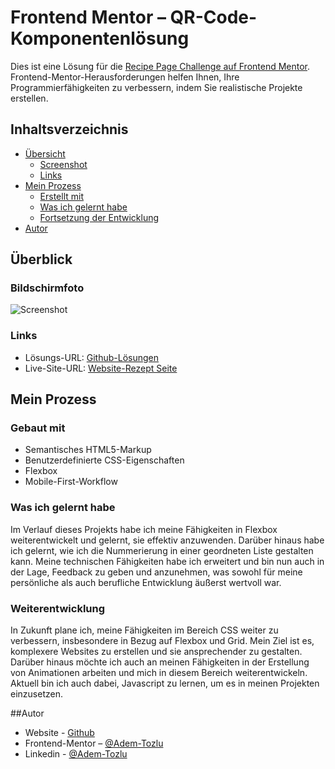 # Frontend Mentor – QR-Code-Komponentenlösung

Dies ist eine Lösung für die [Recipe Page Challenge auf Frontend Mentor](https://www.frontendmentor.io/challenges/recipe-page-KiTsR8QQKm). Frontend-Mentor-Herausforderungen helfen Ihnen, Ihre Programmierfähigkeiten zu verbessern, indem Sie realistische Projekte erstellen.

## Inhaltsverzeichnis

- [Übersicht](#Übersicht)
  - [Screenshot](#screenshot)
  - [Links](#links)
- [Mein Prozess](#my-process)
  - [Erstellt mit](#built-with)
  - [Was ich gelernt habe](#what-i-learned)
  - [Fortsetzung der Entwicklung](#continued-development)
- [Autor](#Autor)



## Überblick

### Bildschirmfoto

![Screenshot](./desktop-ansicht.png)

### Links

- Lösungs-URL: [Github-Lösungen](https://github.com/Adem-Tozlu/Frontend-Mentor-Rezept)
- Live-Site-URL: [Website-Rezept Seite](https://frontend-mentor-rezept.vercel.app/)

## Mein Prozess

### Gebaut mit

- Semantisches HTML5-Markup
- Benutzerdefinierte CSS-Eigenschaften
- Flexbox
- Mobile-First-Workflow


### Was ich gelernt habe


Im Verlauf dieses Projekts habe ich meine Fähigkeiten in Flexbox weiterentwickelt und gelernt, sie effektiv anzuwenden. Darüber hinaus habe ich gelernt, wie ich die Nummerierung in einer geordneten Liste gestalten kann. Meine technischen Fähigkeiten habe ich erweitert und bin nun auch in der Lage, Feedback zu geben und anzunehmen, was sowohl für meine persönliche als auch berufliche Entwicklung äußerst wertvoll war.


### Weiterentwicklung


In Zukunft plane ich, meine Fähigkeiten im Bereich CSS weiter zu verbessern, insbesondere in Bezug auf Flexbox und Grid. Mein Ziel ist es, komplexere Websites zu erstellen und sie ansprechender zu gestalten. Darüber hinaus möchte ich auch an meinen Fähigkeiten in der Erstellung von Animationen arbeiten und mich in diesem Bereich weiterentwickeln. Aktuell bin ich auch dabei, Javascript zu lernen, um es in meinen Projekten einzusetzen.

##Autor

- Website - [Github](https://github.com/Adem-Tozlu)
- Frontend-Mentor – [@Adem-Tozlu](https://www.frontendmentor.io/profile/Adem-Tozlu)
- Linkedin - [@Adem-Tozlu](https://www.linkedin.com/in/adem-tozlu-8906b52a5)